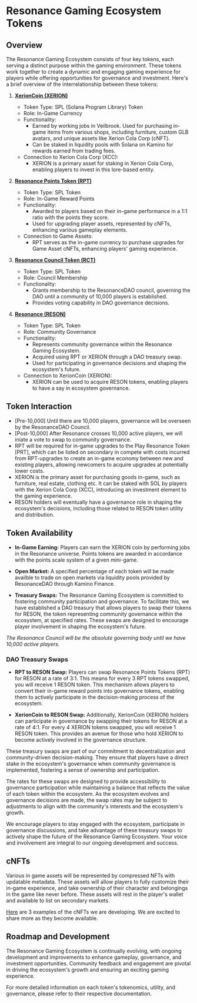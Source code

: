 # Resonance Gaming Ecosystem Tokens

## Overview

The Resonance Gaming Ecosystem consists of four key tokens, each serving a distinct purpose within the gaming environment. These tokens work together to create a dynamic and engaging gaming experience for players while offering opportunities for governance and investment. Here's a brief overview of the interrelationship between these tokens:

1. **[XerionCoin (XERION)](https://github.com/PlayResonance/whitepaper/blob/main/tokenomics/xerioncoin.md)**
   - Token Type: SPL (Solana Program Library) Token
   - Role: In-Game Currency
   - Functionality:
     - Earned by working jobs in Veilbrook. Used for purchasing in-game items from various shops, including furniture, custom GLB avatars, and unique assets like Xerion Cola Corp (cNFT).
     - Can be staked in liquidity pools with Solana on Kamino for rewards earned from trading fees.
   - Connection to Xerion Cola Corp (XCC):
     - XERION is a primary asset for staking in Xerion Cola Corp, enabling players to invest in this lore-based entity.

2. **[Resonance Points Token (RPT)](https://github.com/PlayResonance/whitepaper/blob/main/tokenomics/rpt.md)**
   - Token Type: SPL Token
   - Role: In-Game Reward Points
   - Functionality:
     - Awarded to players based on their in-game performance in a 1:1 ratio with the points they score.
     - Used for upgrading player assets, represented by cNFTs, enhancing various gameplay elements.
   - Connection to Game Assets:
     - RPT serves as the in-game currency to purchase upgrades for Game Asset cNFTs, enhancing players' gaming experience.

3. **[Resonance Council Token (RCT)](https://github.com/PlayResonance/whitepaper/blob/main/tokenomics/rct.md)**
   - Token Type: SPL Token
   - Role: Council Membership
   - Functionality:
     - Grants membership to the ResonanceDAO council, governing the DAO until a community of 10,000 players is established.
     - Provides voting capability in DAO governance decisions.

4. **[Resonance (RESON)](https://github.com/PlayResonance/whitepaper/blob/main/tokenomics/reson.md)**
   - Token Type: SPL Token
   - Role: Community Governance
   - Functionality:
     - Represents community governance within the Resonance Gaming Ecosystem.
     - Acquired using RPT or XERION through a DAO treasury swap.
     - Used for participating in governance decisions and shaping the ecosystem's future.
   - Connection to XerionCoin (XERION):
     - XERION can be used to acquire RESON tokens, enabling players to have a say in ecosystem governance.

## Token Interaction

- [Pre-10,000] Until there are 10,000 players, governance will be overseen by the ResonanceDAO Council.
- [Post-10,000] After Resonance crosses 10,000 active players, we will iniate a vote to swap to community governance.
- RPT will be required for in-game upgrades to the Play Resonance Token [PRT], which can be listed on secondary in compete with costs incurred from RPT-upgrades to create an in-game economy between new and existing players, allowing newcomers to acquire upgrades at potentially lower costs.
- XERION is the primary asset for purchasing goods in-game, such as furniture, real estate, clothing etc. It can be staked with SOL by players with the Xerion Cola Corp (XCC), introducing an investment element to the gaming experience. 
- RESON holders will eventually have a governance role in shaping the ecosystem's decisions, including those related to RESON token utility and distribution.

## Token Availability  

   - **In-Game Earning:**
Players can earn the XERION coin by performing jobs in the Resonance universe. Points tokens are awarded in accordance with the points scale system of a given mini-game.

   - **Open Market:**
A specified percentage of each token will be made availble to trade on open markets via liquidity pools provided by ResonanceDAO through Kamino Finance. 

   - **Treasury Swaps:**
The Resonance Gaming Ecosystem is committed to fostering community participation and governance. To facilitate this, we have established a DAO treasury that allows players to swap their tokens for RESON, the token representing community governance within the ecosystem, at specified rates. These swaps are designed to encourage player involvement in shaping the ecosystem's future. 

<i>The Resonance Council will be the absolute governing body until we have 10,000 active players.</i>

### DAO Treasury Swaps
   - **RPT to RESON Swap:** Players can swap Resonance Points Tokens (RPT) for RESON at a rate of 3:1. This means for every 3 RPT tokens swapped, you will receive 1 RESON token. This mechanism allows players to convert their in-game reward points into governance tokens, enabling them to actively participate in the decision-making process of the ecosystem.

   - **XerionCoin to RESON Swap:** Additionally, XerionCoin (XERION) holders can participate in governance by swapping their tokens for RESON at a rate of 4:1. For every 4 XERION tokens swapped, you will receive 1 RESON token. This provides an avenue for those who hold XERION to become actively involved in the governance structure.

These treasury swaps are part of our commitment to decentralization and community-driven decision-making. They ensure that players have a direct stake in the ecosystem's governance when community governance is implemented, fostering a sense of ownership and participation.

The rates for these swaps are designed to provide accessibility to governance participation while maintaining a balance that reflects the value of each token within the ecosystem. As the ecosystem evolves and governance decisions are made, the swap rates may be subject to adjustments to align with the community's interests and the ecosystem's growth.

We encourage players to stay engaged with the ecosystem, participate in governance discussions, and take advantage of these treasury swaps to actively shape the future of the Resonance Gaming Ecosystem. Your voice and involvement are integral to our ongoing development and success.

## cNFTs

Various in game assets will be represented by compressed NFTs with updatable metadata. These assets will allow players to fully customize their in-game experience, and take ownership of their character and belongings in the game like never before. These assets will rest in the player's wallet and available to list on secondary markets. 

[Here](https://github.com/PlayResonance/whitepaper/tree/main/tokenomics/cnfts) are 3 examples of the cNFTs we are developing. We are excited to share more as they become available.

## Roadmap and Development

The Resonance Gaming Ecosystem is continually evolving, with ongoing development and improvements to enhance gameplay, governance, and investment opportunities. Community feedback and engagement are pivotal in driving the ecosystem's growth and ensuring an exciting gaming experience.

For more detailed information on each token's tokenomics, utility, and governance, please refer to their respective documentation.

